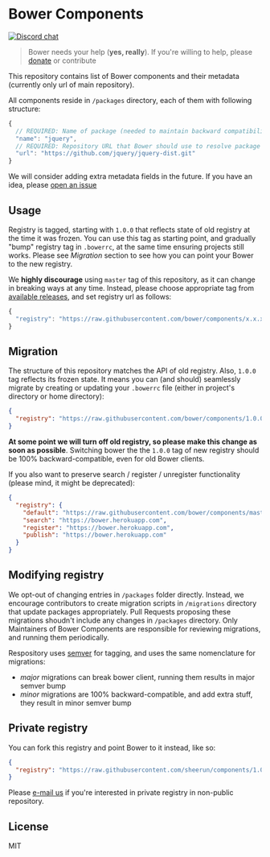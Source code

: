 # Bower Components

[![Discord chat](https://img.shields.io/badge/discord-join%20chat%20%E2%86%92-brightgreen.svg?style=flat)](https://discord.gg/yJtVBnp)

> Bower needs your help (**yes, really**). If you're willing to help, please [donate](https://salt.bountysource.com/teams/bower) or contribute

This repository contains list of Bower components and their metadata (currently only url of main repository).

All components reside in `/packages` directory, each of them with following structure:

```js
{
  // REQUIRED: Name of package (needed to maintain backward compatibility with old registry)
  "name": "jquery",
  // REQUIRED: Repository URL that Bower should use to resolve package
  "url": "https://github.com/jquery/jquery-dist.git"
}
```

We will consider adding extra metadata fields in the future. If you have an idea, please [open an issue](https://github.com/bower/components/issues)

## Usage

Registry is tagged, starting with `1.0.0` that reflects state of old registry at the time it was frozen. You can use this tag as starting point, and gradually "bump" registry tag in `.bowerrc`, at the same time ensuring projects still works. Please see *Migration* section to see how you can point your Bower to the new registry.

We **highly discourage** using `master` tag of this repository, as it can change in breaking ways at any time. Instead, please choose appropriate tag from [available releases](https://github.com/bower/components/releases), and set registry url as follows:

```js
{
  "registry": "https://raw.githubusercontent.com/bower/components/x.x.x"
}
```

## Migration

The structure of this repository matches the API of old registry. Also, `1.0.0` tag reflects its frozen state. It means you can (and should) seamlessly migrate by creating or updating your `.bowerrc` file (either in project's directory or home directory):

```json
{
  "registry": "https://raw.githubusercontent.com/bower/components/1.0.0"
}
```

**At some point we will turn off old registry, so please make this change as soon as possible**. Switching bower the the `1.0.0` tag of new registry should be 100% backward-compatible, even for old Bower clients.

If you also want to preserve search / register / unregister functionality (please mind, it might be deprecated):

```json
{
  "registry": {
    "default": "https://raw.githubusercontent.com/bower/components/master",
    "search": "https://bower.herokuapp.com",
    "register": "https://bower.herokuapp.com",
    "publish": "https://bower.herokuapp.com"
  }
}
```

## Modifying registry

We opt-out of changing entries in `/packages` folder directly. Instead, we encourage contributors to create migration scripts in `/migrations` directory that update packages appropriately. Pull Requests proposing these migrations shoudn't include any changes in `/packages` directory. Only Maintainers of Bower Components are responsible for reviewing migrations, and running them periodically.

Respository uses [semver](http://semver.org/) for tagging, and uses the same nomenclature for migrations:

- *major* migrations can break bower client, running them results in major semver bump
- *minor* migrations are 100% backward-compatible, and add extra stuff, they result in minor semver bump

## Private registry

You can fork this registry and point Bower to it instead, like so:

```json
{
  "registry": "https://raw.githubusercontent.com/sheerun/components/1.0.0"
}
```

Please [e-mail us](email:team@bower.io) if you're interested in private registry in non-public repository.

## License

MIT
